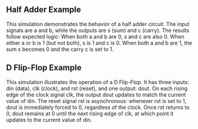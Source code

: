 ## Half Adder Example
This simulation demonstrates the behavior of a half adder circuit. The input signals are a and b, while the outputs are s (sum) and c (carry). The results follow expected logic: When both a and b are 0, 
s and c are also 0. When either a or b is 1 (but not both), s is 1 and c is 0. When both a and b are 1, the sum s becomes 0 and the carry c is set to 1.

## D Flip-Flop Example
This simulation illustrates the operation of a D Flip-Flop. It has three inputs: din (data), clk (clock), and rst (reset), and one output: dout. On each rising edge of the clock signal clk,
the output dout updates to match the current value of din. The reset signal rst is asynchronous: whenever rst is set to 1, dout is immediately forced to 0, regardless of the clock. Once rst returns to 0, dout remains at 0 until the next rising edge of clk, at which point it updates to the current value of din.
